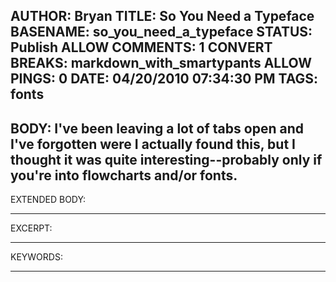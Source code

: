 AUTHOR: Bryan
TITLE: So You Need a Typeface
BASENAME: so_you_need_a_typeface
STATUS: Publish
ALLOW COMMENTS: 1
CONVERT BREAKS: markdown_with_smartypants
ALLOW PINGS: 0
DATE: 04/20/2010 07:34:30 PM
TAGS: fonts
-----
BODY:
I've been leaving a lot of tabs open and I've forgotten were I actually found this, but I thought it was quite interesting--probably only if you're into flowcharts and/or fonts. 
-----
EXTENDED BODY:

-----
EXCERPT:

-----
KEYWORDS:

-----



